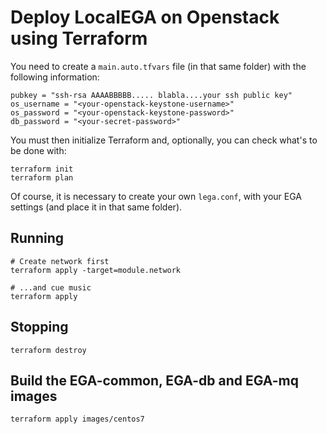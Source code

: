 # Deploy LocalEGA on Openstack using Terraform

You need to create a `main.auto.tfvars` file (in that same folder) with the following information:

```
pubkey = "ssh-rsa AAAABBBBB..... blabla....your ssh public key"
os_username = "<your-openstack-keystone-username>"
os_password = "<your-openstack-keystone-password>"
db_password = "<your-secret-password>"
```

You must then initialize Terraform and, optionally, you can check what's to be done with:

	terraform init
	terraform plan

Of course, it is necessary to create your own `lega.conf`, with your EGA settings (and place it in that same folder).

## Running

	# Create network first
	terraform apply -target=module.network
	
	# ...and cue music
	terraform apply
	
## Stopping

	terraform destroy

## Build the EGA-common, EGA-db and EGA-mq images

	terraform apply images/centos7

